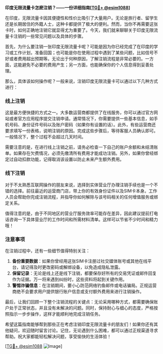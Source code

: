 **印度无限流量卡怎麽注销？——一份详细指南[[TG💪+ @esim1088](https://t.me/s/esim1088)]**

在印度，无限流量卡因其便捷性和性价比吸引了大量用户。无论是旅行者、留学生还是长期居住的外籍人士，这种卡都提供了极大的便利。然而，当你不再需要这张卡时，如何正确地注销它就显得尤为重要了。今天，我们就来聊聊关于印度无限流量卡注销的一些常见问题以及具体的步骤。

首先，为什么要注销一张印度无限流量卡呢？可能是因为你已经完成了在印度的学习或工作计划，准备回国；也可能是你在使用过程中遇到了某些问题，比如信号不好或者费用超出预期等。无论出于何种原因，了解注销流程是非常必要的。一方面，这能避免不必要的费用产生；另一方面，也能确保你的个人信息得到妥善处理。

那么，具体该如何操作呢？一般来说，注销印度无限流量卡可以通过以下几种方式进行：

### **线上注销**
这是最方便快捷的方式之一。大多数运营商都提供了在线服务，你可以通过官方网站或者官方应用程序提交注销申请。通常情况下，你需要提供一些基本信息，如手机号码、身份证件号码以及账户密码（如果你有设置的话）。此外，有些运营商还要求填写一份表格，说明注销的原因。完成这些步骤后，等待客服人员确认即可。一般情况下，整个过程不会超过几天时间。

需要注意的是，在进行线上注销之前，请务必检查一下自己的账户余额和未结清账单。如果存在欠费情况，必须先缴清所有费用才能成功注销。另外，如果你曾经绑定过自动扣款功能，记得取消该设置以防止未来产生额外费用。

### **线下注销**
对于不太熟悉互联网操作的朋友来说，选择到实体营业厅办理注销手续也是一个不错的选择。前往最近的运营商门店，带上你的有效身份证件以及SIM卡本身。工作人员会帮助你完成注销流程，并指导你如何解除与该号码相关的任何增值服务或绑定关系。

值得注意的是，由于不同地区的营业厅服务效率可能存在差异，因此建议提前打电话咨询一下具体营业厅的工作时间和所需材料清单。这样可以节省不少时间和精力哦！

### **注意事项**
在注销过程中，还有一些细节值得特别关注：
1. **备份重要数据**：如果你曾经用这张SIM卡注册过社交媒体账号或其他在线平台，请记得及时更改密码或解绑设备，以免造成隐私泄露。
2. **保留记录**：无论是线上还是线下注销，都要保存好所有的交易凭证或邮件回复作为证据。万一将来遇到纠纷时，这些资料将起到关键作用。
3. **警惕诈骗信息**：在注销期间，要小心防范网络钓鱼邮件或电话骗局。正规运营商绝不会要求用户提供银行账户信息或支付额外费用来进行注销操作。

最后，让我们回顾一下整个注销流程的关键点：无论采用哪种方式，都需要确保账户处于正常状态，并且没有未解决的问题。同时，保持耐心与细心的态度，严格按照指示一步步操作，这样才能顺利地完成注销任务。

希望这篇指南能够帮到那些正在考虑注销印度无限流量卡的朋友们！如果你还有其他疑问，欢迎随时留言讨论。记住，无论遇到什么困难，都可以通过正规渠道寻求帮助。祝大家都能轻松解决问题，享受愉快的生活体验！

[[TG💪+ @esim1088](https://t.me/s/esim1088) ![Image](https://i.postimg.cc/4NQfJmqS/Snipaste-2025-05-13-00-14-12.png)]